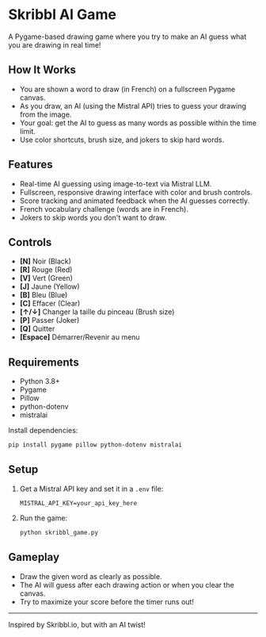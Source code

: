 # Skribbl AI Game

A Pygame-based drawing game where you try to make an AI guess what you are drawing in real time!

## How It Works
- You are shown a word to draw (in French) on a fullscreen Pygame canvas.
- As you draw, an AI (using the Mistral API) tries to guess your drawing from the image.
- Your goal: get the AI to guess as many words as possible within the time limit.
- Use color shortcuts, brush size, and jokers to skip hard words.

## Features
- Real-time AI guessing using image-to-text via Mistral LLM.
- Fullscreen, responsive drawing interface with color and brush controls.
- Score tracking and animated feedback when the AI guesses correctly.
- French vocabulary challenge (words are in French).
- Jokers to skip words you don't want to draw.

## Controls
- **[N]** Noir (Black)
- **[R]** Rouge (Red)
- **[V]** Vert (Green)
- **[J]** Jaune (Yellow)
- **[B]** Bleu (Blue)
- **[C]** Effacer (Clear)
- **[↑/↓]** Changer la taille du pinceau (Brush size)
- **[P]** Passer (Joker)
- **[Q]** Quitter
- **[Espace]** Démarrer/Revenir au menu

## Requirements
- Python 3.8+
- Pygame
- Pillow
- python-dotenv
- mistralai

Install dependencies:
```bash
pip install pygame pillow python-dotenv mistralai
```

## Setup
1. Get a Mistral API key and set it in a `.env` file:
   ```env
   MISTRAL_API_KEY=your_api_key_here
   ```
2. Run the game:
   ```bash
   python skribbl_game.py
   ```

## Gameplay
- Draw the given word as clearly as possible.
- The AI will guess after each drawing action or when you clear the canvas.
- Try to maximize your score before the timer runs out!

---
Inspired by Skribbl.io, but with an AI twist!
